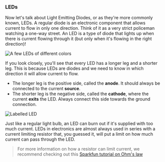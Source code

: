 ### LEDs

Now let's talk about Light Emitting Diodes, or as they're more commonly known, LEDs. A regular diode is an electronic component that allows current to flow in only one direction. Think of it as a very strict policeman watching a one-way street. An LED is a type of diode that lights up when there is current flowing through it (but only when it's flowing in the right direction)!

<!-- // DONE: IMAGE: good image of an LED -->
![A few LEDs of different colors](https://raw.githubusercontent.com/OnionIoT/Onion-Docs/master/Omega2/Kit-Guides/img/shared-led-photo.jpg)

If you look closely, you'll see that every LED has a longer leg and a shorter leg. This is because LEDs are diodes and we need to know in which direction it will allow current to flow. 

* The longer leg is the positive side, called the **anode**. It should always be connected to the current **source**. 
* The shorter leg is the negative side, called the **cathode**, where the current **exits** the LED. Always connect this side towards the ground connection.

![Labelled LED](https://raw.githubusercontent.com/OnionIoT/Onion-Docs/master/Omega2/Kit-Guides/img/shared-led-labelled.png)

<!-- // DONE: this image is really good but doesn't show the difference between the cathode and anode. Need something like: https://cdn.sparkfun.com/assets/learn_tutorials/2/7/5/LED_drawing_01.png (pls don't just jack this image) -->

Just like a regular light bulb, an LED can burn out if it's supplied with too much current. LEDs in electronics are almost always used in series with a current limiting resistor that, you guessed it, will put a limit on how much current can pass through the LED.

> For more information on how a resistor can limit current, we recommend checking out this [Sparkfun tutorial on Ohm's law](https://learn.sparkfun.com/tutorials/voltage-current-resistance-and-ohms-law)
